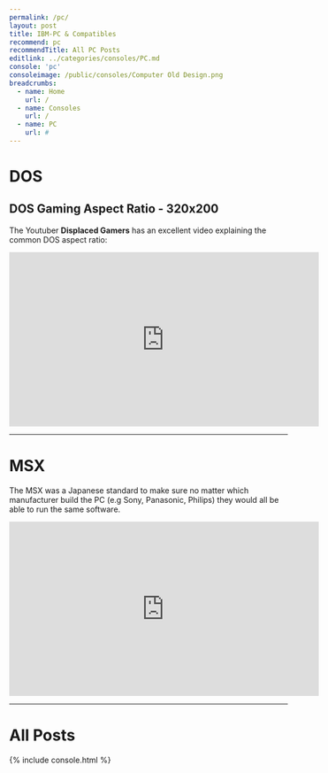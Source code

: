 ```yaml
---
permalink: /pc/
layout: post
title: IBM-PC & Compatibles
recommend: pc
recommendTitle: All PC Posts
editlink: ../categories/consoles/PC.md
console: 'pc'
consoleimage: /public/consoles/Computer Old Design.png
breadcrumbs:
  - name: Home
    url: /
  - name: Consoles
    url: /
  - name: PC
    url: #
---
```


# DOS

## DOS Gaming Aspect Ratio - 320x200
The Youtuber **Displaced Gamers** has an excellent video explaining the common DOS aspect ratio:
<iframe width="560" height="315" src="https://www.youtube.com/embed/YvckyWxHAIw" title="YouTube video player" frameborder="0" allow="accelerometer; autoplay; clipboard-write; encrypted-media; gyroscope; picture-in-picture" allowfullscreen></iframe>

---
# MSX
The MSX was a Japanese standard to make sure no matter which manufacturer build the PC (e.g Sony, Panasonic, Philips) they would all be able to run the same software.
<iframe width="560" height="315" src="https://www.youtube.com/embed/AFRf87SqWrw" title="YouTube video player" frameborder="0" allow="accelerometer; autoplay; clipboard-write; encrypted-media; gyroscope; picture-in-picture" allowfullscreen></iframe>

---
# All Posts
<div>

{% include console.html %}
</div>
